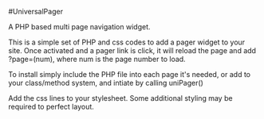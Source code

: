 #UniversalPager

A PHP based multi page navigation widget.

This is a simple set of PHP and css codes to add a pager widget to your site. Once activated and a pager link is click, it will reload the page and add ?page=(num), where num is the page number to load.

To install simply include the PHP file into each page it's needed, or add to your class/method system, and intiate by calling uniPager()

Add the css lines to your stylesheet. Some additional styling may be required to perfect layout.
